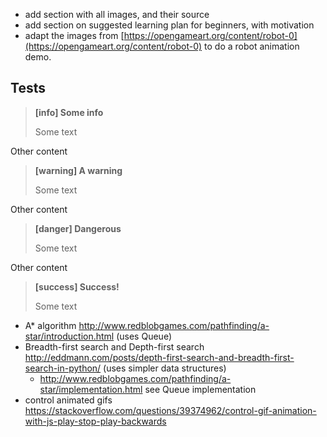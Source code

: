 * add section with all images, and their source
* add section on suggested learning  plan for beginners, with motivation
* adapt the images from [https://opengameart.org/content/robot-0](https://opengameart.org/content/robot-0) to do a robot animation demo.

## Tests

> **\[info\] Some info**
>
> Some text

Other content

> **\[warning\] A warning**
>
> Some text

Other content

> **\[danger\] Dangerous**
>
> Some text

Other content

> **\[success\] Success!**
>
> Some text

* A\* algorithm http://www.redblobgames.com/pathfinding/a-star/introduction.html \(uses Queue\)
* Breadth-first search and Depth-first search http://eddmann.com/posts/depth-first-search-and-breadth-first-search-in-python/ \(uses simpler data structures\)
  * http://www.redblobgames.com/pathfinding/a-star/implementation.html see Queue implementation
* control animated gifs https://stackoverflow.com/questions/39374962/control-gif-animation-with-js-play-stop-play-backwards



